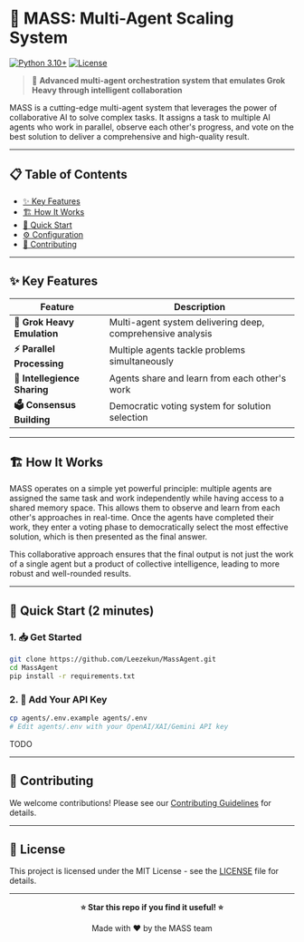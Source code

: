 # 🚀 MASS: Multi-Agent Scaling System

[![Python 3.10+](https://img.shields.io/badge/python-3.10+-blue.svg)](https://www.python.org/downloads/)
[![License](https://img.shields.io/badge/license-MIT-green.svg)](LICENSE)

> 🧠 **Advanced multi-agent orchestration system that emulates Grok Heavy through intelligent collaboration**

MASS is a cutting-edge multi-agent system that leverages the power of collaborative AI to solve complex tasks. It assigns a task to multiple AI agents who work in parallel, observe each other's progress, and vote on the best solution to deliver a comprehensive and high-quality result.

---

## 📋 Table of Contents

- [✨ Key Features](#-key-features)
- [🏗️ How It Works](#️-how-it-works)
- [🚀 Quick Start](#-quick-start)
- [⚙️ Configuration](#️-configuration)
- [🤝 Contributing](#-contributing)

---

## ✨ Key Features

| Feature | Description |
|---------|-------------|
| **🧠 Grok Heavy Emulation** | Multi-agent system delivering deep, comprehensive analysis |
| **⚡ Parallel Processing** | Multiple agents tackle problems simultaneously |
| **👥 Intellegience Sharing** | Agents share and learn from each other's work |
| **🗳️ Consensus Building** | Democratic voting system for solution selection |

---

## 🏗️ How It Works

MASS operates on a simple yet powerful principle: multiple agents are assigned the same task and work independently while having access to a shared memory space. This allows them to observe and learn from each other's approaches in real-time. Once the agents have completed their work, they enter a voting phase to democratically select the most effective solution, which is then presented as the final answer.

This collaborative approach ensures that the final output is not just the work of a single agent but a product of collective intelligence, leading to more robust and well-rounded results.

---

## 🚀 Quick Start (2 minutes)

### 1. 📥 Get Started
```bash
git clone https://github.com/Leezekun/MassAgent.git
cd MassAgent
pip install -r requirements.txt
```

### 2. 🔐 Add Your API Key
```bash
cp agents/.env.example agents/.env
# Edit agents/.env with your OpenAI/XAI/Gemini API key
```

TODO

---

## 🤝 Contributing

We welcome contributions! Please see our [Contributing Guidelines](CONTRIBUTING.md) for details.

---

## 📄 License

This project is licensed under the MIT License - see the [LICENSE](LICENSE) file for details.

---

<div align="center">

**⭐ Star this repo if you find it useful! ⭐**

Made with ❤️ by the MASS team

</div>